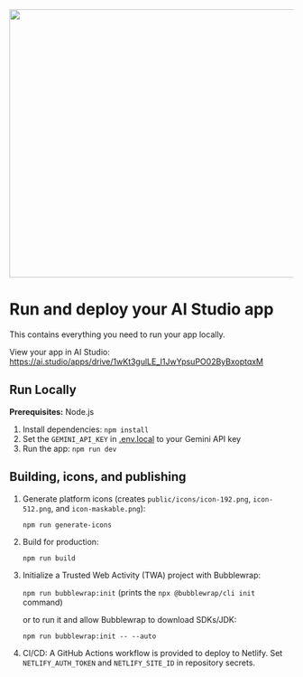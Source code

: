 <div align="center">
<img width="1200" height="475" alt="GHBanner" src="https://github.com/user-attachments/assets/0aa67016-6eaf-458a-adb2-6e31a0763ed6" />
</div>

# Run and deploy your AI Studio app

This contains everything you need to run your app locally.

View your app in AI Studio: https://ai.studio/apps/drive/1wKt3gulLE_I1JwYpsuPO02ByBxoptqxM

## Run Locally

**Prerequisites:**  Node.js


1. Install dependencies:
   `npm install`
2. Set the `GEMINI_API_KEY` in [.env.local](.env.local) to your Gemini API key
3. Run the app:
   `npm run dev`

## Building, icons, and publishing

1. Generate platform icons (creates `public/icons/icon-192.png`, `icon-512.png`, and `icon-maskable.png`):

   `npm run generate-icons`

2. Build for production:

   `npm run build`

3. Initialize a Trusted Web Activity (TWA) project with Bubblewrap:

   `npm run bubblewrap:init` (prints the `npx @bubblewrap/cli init` command)

   or to run it and allow Bubblewrap to download SDKs/JDK:

   `npm run bubblewrap:init -- --auto`

4. CI/CD: A GitHub Actions workflow is provided to deploy to Netlify. Set `NETLIFY_AUTH_TOKEN` and `NETLIFY_SITE_ID` in repository secrets.

